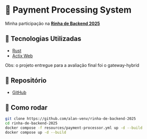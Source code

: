 # 🦀 Payment Processing System

Minha participação na [**Rinha de Backend 2025**](https://github.com/zanfranceschi/rinha-de-backend-2025)

## 🔨 Tecnologias Utilizadas

- [Rust](https://www.rust-lang.org/)
- [Actix Web](https://actix.rs/)

Obs: o projeto entregue para a avaliação final foi o gateway-hybrid

## 🚚 Repositório
- [GitHub](https://github.com/alan-venv/rinha-de-backend-2025)

## 🚀 Como rodar

```bash
git clone https://github.com/alan-venv/rinha-de-backend-2025
cd rinha-de-backend-2025
docker compose -f resources/payment-processor.yml up -d --build
docker compose up -d --build
```

